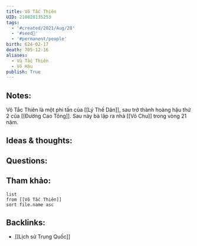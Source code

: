 ```yaml
---
title: Võ Tắc Thiên
UID: 210828135253
tags:
  - '#created/2021/Aug/28'
  - '#seed🥜'
  - '#permanent/people'
birth: 624-02-17
death: 705-12-16
aliases:
  - Vũ Tắc Thiên
  - Võ Hậu
publish: True
---
```


## Notes:
Võ Tắc Thiên là một phi tần của [[Lý Thế Dân]], sau trở thành hoàng hậu thứ 2 của [[Đường Cao Tông]].
Sau này bà lập ra nhà [[Võ Chu]] trong vòng 21 năm.

## Ideas & thoughts:

## Questions:


## Tham khảo:
```dataview
list
from [[Võ Tắc Thiên]]
sort file.name asc
```
## Backlinks:
- [[Lịch sử Trung Quốc]]
